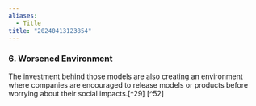 ```yaml
---
aliases:
  - Title
title: "20240413123854"
---
```


### 6. Worsened Environment

The investment behind those models are also creating an environment where companies are encouraged to release models or products before worrying about their social impacts.[^29] [^52]